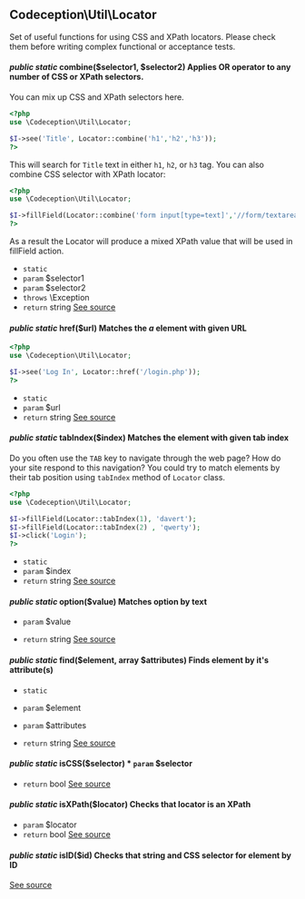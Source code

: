 
## Codeception\Util\Locator



Set of useful functions for using CSS and XPath locators.
Please check them before writing complex functional or acceptance tests.

#### *public static* combine($selector1, $selector2) Applies OR operator to any number of CSS or XPath selectors.
You can mix up CSS and XPath selectors here.

```php
<?php
use \Codeception\Util\Locator;

$I->see('Title', Locator::combine('h1','h2','h3'));
?>
```

This will search for `Title` text in either `h1`, `h2`, or `h3` tag. You can also combine CSS selector with XPath locator:

```php
<?php
use \Codeception\Util\Locator;

$I->fillField(Locator::combine('form input[type=text]','//form/textarea[2]'), 'qwerty');
?>
```

As a result the Locator will produce a mixed XPath value that will be used in fillField action.

 * `static` 
 * `param`  $selector1
 * `param`  $selector2
 * `throws`  \Exception
 * `return`  string
[See source](https://github.com/Codeception/Codeception/blob/master/src/Codeception/Util/Locator.php#L46)
#### *public static* href($url) Matches the *a* element with given URL

```php
<?php
use \Codeception\Util\Locator;

$I->see('Log In', Locator::href('/login.php'));
?>
```

 * `static` 
 * `param`  $url
 * `return`  string
[See source](https://github.com/Codeception/Codeception/blob/master/src/Codeception/Util/Locator.php#L73)
#### *public static* tabIndex($index) Matches the element with given tab index

Do you often use the `TAB` key to navigate through the web page? How do your site respond to this navigation?
You could try to match elements by their tab position using `tabIndex` method of `Locator` class.
```php
<?php
use \Codeception\Util\Locator;

$I->fillField(Locator::tabIndex(1), 'davert');
$I->fillField(Locator::tabIndex(2) , 'qwerty');
$I->click('Login');
?>
```

 * `static` 
 * `param`  $index
 * `return`  string
[See source](https://github.com/Codeception/Codeception/blob/master/src/Codeception/Util/Locator.php#L97)
#### *public static* option($value) Matches option by text

 * `param`  $value

 * `return`  string
[See source](https://github.com/Codeception/Codeception/blob/master/src/Codeception/Util/Locator.php#L109)

#### *public static* find($element, array $attributes) Finds element by it's attribute(s)

 * `static` 

 * `param`  $element
 * `param`  $attributes

 * `return`  string
[See source](https://github.com/Codeception/Codeception/blob/master/src/Codeception/Util/Locator.php#L137)
#### *public static* isCSS($selector) * `param`  $selector
 * `return`  bool
[See source](https://github.com/Codeception/Codeception/blob/master/src/Codeception/Util/Locator.php#L154)
#### *public static* isXPath($locator) Checks that locator is an XPath

 * `param`  $locator
 * `return`  bool
[See source](https://github.com/Codeception/Codeception/blob/master/src/Codeception/Util/Locator.php#L170)
#### *public static* isID($id) Checks that string and CSS selector for element by ID
[See source](https://github.com/Codeception/Codeception/blob/master/src/Codeception/Util/Locator.php#L181)
